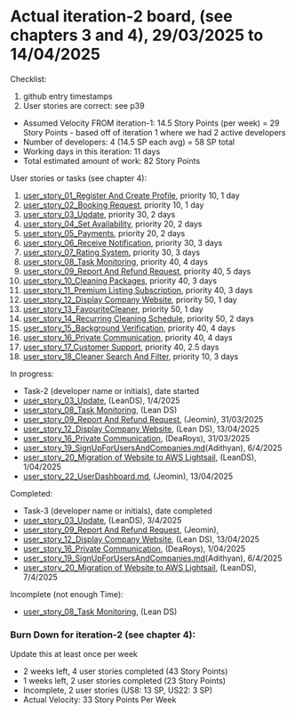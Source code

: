 # Actual iteration-2 board, (see chapters 3 and 4), 29/03/2025 to 14/04/2025

Checklist: 
1. github entry timestamps
2. User stories are correct: see p39

* Assumed Velocity FROM iteration-1: 14.5 Story Points (per week) = 29 Story Points - based off of iteration 1 where we had 2 active developers
* Number of developers: 4 (14.5 SP each avg) = 58 SP total
* Working days in this iteration: 11 days
* Total estimated amount of work: 82 Story Points

User stories or tasks (see chapter 4):
1. [user_story_01_Register And Create Profile](https://github.com/dsantos-lean/MyClean-copy/blob/main/user_stories/user_story_01_RegisterAndCreateProfile.md), priority 10, 1 day 
2. [user_story_02_Booking Request](https://github.com/dsantos-lean/MyClean-copy/blob/main/user_stories/user_story_02_BookingRequest.md), priority 10, 1 day
3. [user_story_03_Update](https://github.com/dsantos-lean/MyClean-copy/blob/main/user_stories/user_story_03_Update.md), priority 30, 2 days 
4. [user_story_04_Set Availability](https://github.com/dsantos-lean/MyClean-copy/blob/main/user_stories/user_story_04_SetAvailability.md), priority 20, 2 days 
5. [user_story_05_Payments](https://github.com/dsantos-lean/MyClean-copy/blob/main/user_stories/user_story_05_Payments.md), priority 20, 2 days 
6. [user_story_06_Receive Notification](https://github.com/dsantos-lean/MyClean-copy/blob/main/user_stories/user_story_06_ReceiveNotification.md), priority 30, 3 days 
7. [user_story_07_Rating System](https://github.com/dsantos-lean/MyClean-copy/blob/main/user_stories/user_story_07_RatingSystem.md), priority 30, 3 days 
8. [user_story_08_Task Monitoring](https://github.com/dsantos-lean/MyClean-copy/blob/main/user_stories/user_story_08_TaskMonitoring.md), priority 40, 4 days 
9. [user_story_09_Report And Refund Request](https://github.com/dsantos-lean/MyClean-copy/blob/main/user_stories/user_story_09_ReportAndRefundRequest.md), priority 40, 5 days 
10. [user_story_10_Cleaning Packages](https://github.com/dsantos-lean/MyClean-copy/blob/main/user_stories/user_story_10_CleaningPackages.md), priority 40, 3 days 
11. [user_story_11_Premium Listing Subscription](https://github.com/dsantos-lean/MyClean-copy/blob/main/user_stories/user_story_11_PremiumListingSubscription.md), priority 40, 3 days 
12. [user_story_12_Display Company Website](https://github.com/dsantos-lean/MyClean-copy/blob/main/user_stories/user_story_12_DisplayCompanyWebsite.md), priority 50, 1 day 
13. [user_story_13_FavouriteCleaner](https://github.com/dsantos-lean/MyClean-copy/blob/main/user_stories/user_story_13_FavouriteCleaner.md), priority 50, 1 day 
14. [user_story_14_Recurring Cleaning Schedule](https://github.com/dsantos-lean/MyClean-copy/blob/main/user_stories/user_story_14_RecurringCleaningSchedule.md), priority 50, 2 days 
15. [user_story_15_Background Verification](https://github.com/dsantos-lean/MyClean-copy/blob/main/user_stories/user_story_15_BackgroundVerification.md), priority 40, 4 days 
16. [user_story_16_Private Communication](https://github.com/dsantos-lean/MyClean-copy/blob/main/user_stories/user_story_16_PrivateCommunication.md), priority 40, 4 days 
17. [user_story_17_Customer Support](https://github.com/dsantos-lean/MyClean-copy/blob/main/user_stories/user_story_17_CustomerSupport.md), priority 40, 2.5 days 
18. [user_story_18_Cleaner Search And Filter](https://github.com/dsantos-lean/MyClean-copy/blob/main/user_stories/user_story_18_CleanerSearchAndFilter.md), priority 10, 3 days 

In progress:
* Task-2 (developer name or initials), date started
* [user_story_03_Update](https://github.com/dsantos-lean/MyClean-copy/blob/main/user_stories/user_story_03_Update.md), (LeanDS), 1/4/2025
* [user_story_08_Task Monitoring](https://github.com/dsantos-lean/MyClean-copy/blob/main/user_stories/user_story_08_TaskMonitoring.md), (Lean DS)
* [user_story_09_Report And Refund Request](https://github.com/dsantos-lean/MyClean-copy/blob/main/user_stories/user_story_09_ReportAndRefundRequest.md), (Jeomin), 31/03/2025
* [user_story_12_Display Company Website](https://github.com/dsantos-lean/MyClean-copy/blob/main/user_stories/user_story_12_DisplayCompanyWebsite.md), (Lean DS), 13/04/2025
* [user_story_16_Private Communication](https://github.com/dsantos-lean/MyClean-copy/blob/main/user_stories/user_story_16_PrivateCommunication.md), (DeaRoys), 31/03/2025
* [user_story_19_SignUpForUsersAndCompanies.md](https://github.com/dsantos-lean/MyClean/blob/main/user_stories/user_story_19_SignUpForUsersAndCompanies.md)(Adithyan), 6/4/2025
* [user_story_20_Migration of Website to AWS Lightsail](https://github.com/dsantos-lean/MyClean-copy/blob/main/user_stories/user_story_20_MigrationOfWebsiteToAWSLightsail.md), (LeanDS), 1/04/2025
* [user_story_22_UserDashboard.md](https://github.com/dsantos-lean/MyClean/blob/main/user_stories/user_story_22_UserDashboard.md), (Jeomin), 13/04/2025

Completed:
* Task-3 (developer name or initials), date completed
* [user_story_03_Update](https://github.com/dsantos-lean/MyClean-copy/blob/main/user_stories/user_story_03_Update.md), (LeanDS), 3/4/2025
* [user_story_09_Report And Refund Request](https://github.com/dsantos-lean/MyClean-copy/blob/main/user_stories/user_story_09_ReportAndRefundRequest.md), (Jeomin),
* [user_story_12_Display Company Website](https://github.com/dsantos-lean/MyClean-copy/blob/main/user_stories/user_story_12_DisplayCompanyWebsite.md), (Lean DS), 13/04/2025
* [user_story_16_Private Communication](https://github.com/dsantos-lean/MyClean-copy/blob/main/user_stories/user_story_16_PrivateCommunication.md), (DeaRoys), 1/04/2025
* [user_story_19_SignUpForUsersAndCompanies.md](https://github.com/dsantos-lean/MyClean/blob/main/user_stories/user_story_19_SignUpForUsersAndCompanies.md)(Adithyan), 6/4/2025
* [user_story_20_Migration of Website to AWS Lightsail](https://github.com/dsantos-lean/MyClean-copy/blob/main/user_stories/user_story_20_MigrationOfWebsiteToAWSLightsail.md), (LeanDS), 7/4/2025

Incomplete (not enough Time):
* [user_story_08_Task Monitoring](https://github.com/dsantos-lean/MyClean-copy/blob/main/user_stories/user_story_08_TaskMonitoring.md), (Lean DS)

### Burn Down for iteration-2 (see chapter 4):
Update this at least once per week
* 2 weeks left, 4 user stories completed (43 Story Points)
* 1 weeks left, 2 user stories completed (23 Story Points)
* Incomplete, 2 user stories (US8: 13 SP, US22: 3 SP)
* Actual Velocity: 33 Story Points Per Week
